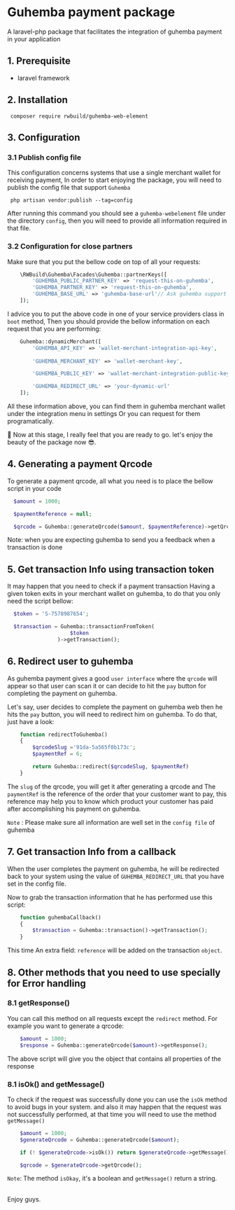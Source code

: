 # Guhemba payment package
A laravel-php package that facilitates the integration of guhemba payment in your application 

## 1. Prerequisite
- laravel framework

## 2. Installation
```
 composer require rwbuild/guhemba-web-element
```

## 3. Configuration

### 3.1 Publish config file

This configuration concerns systems that use a single merchant wallet for receiving payment,
In order to start enjoying the package, you will need to publish the config file that support `Guhemba` 

```
 php artisan vendor:publish --tag=config 
```

After running this command you should see a `guhemba-webelement` file  under the directory `config`, then you will need to provide all information required in that file.

### 3.2 Configuration for close partners

Make sure that you put the bellow code on top of all your requests:

```php
    \RWBuild\Guhemba\Facades\Guhemba::partnerKeys([
        'GUHEMBA_PUBLIC_PARTNER_KEY' => 'request-this-on-guhemba',
        'GUHEMBA_PARTNER_KEY' => 'request-this-on-guhemba',
        'GUHEMBA_BASE_URL' => 'guhemba-base-url'// Ask guhemba support team
    ]);
```

I advice you to put the above code in one of your service providers class in `boot` method,
Then you should provide the bellow information on each request that you are performing:

```php
    Guhemba::dynamicMerchant([
        'GUHEMBA_API_KEY' => 'wallet-merchant-integration-api-key',
        
        'GUHEMBA_MERCHANT_KEY' => 'wallet-merchant-key',

        'GUHEMBA_PUBLIC_KEY' => 'wallet-merchant-integration-public-key',

        'GUHEMBA_REDIRECT_URL' => 'your-dynamic-url'
    ]);
```
All these information above, you can find them in guhemba merchant wallet under the integration menu in settings Or you can request for them programatically.

🤪 Now at this stage, I really feel that you are ready to go. let's enjoy the beauty of the package now 😎.

## 4. Generating a payment Qrcode

To generate a payment qrcode, all what you need is to place the bellow script in your code

```php
  $amount = 1000;

  $paymentReference = null; 

  $qrcode = Guhemba::generateQrcode($amount, $paymentReference)->getQrcode();
```

Note: when you are expecting guhemba to send you a feedback when a transaction is done

## 5. Get transaction Info using transaction token

It may happen that you need to check if a payment transaction Having a given token exits in your merchant wallet on guhemba, to do that you only need the script bellow:

```php
  $token = 'S-7578987654';

  $transaction = Guhemba::transactionFromToken(
                    $token
                )->getTransaction();

```

## 6. Redirect user to guhemba

As guhemba payment gives a good `user interface` where the `qrcode` will appear so that user can scan it or can decide to hit the `pay` button for completing the payment on guhemba.

Let's say, user decides to complete the payment on guhemba web then he hits the `pay` button, you will need to redirect him on guhemba. To do that, just have a look:

```php
    function redirectToGuhemba()
    {
        $qrcodeSlug ='91da-5a565f0b173c';
        $paymentRef = 6;

        return Guhemba::redirect($qrcodeSlug, $paymentRef)
    }
```

The `slug` of the qrcode, you will get it after generating a qrcode and The `paymentRef` is the reference of the order that your customer want to pay, this reference may help you to know which product your customer has paid after accomplishing his payment on guhemba.

`Note` : Please make sure all information are well set in the `config file` of guhemba

## 7. Get transaction Info from a callback

When the user completes the payment on guhemba, he will be redirected back to your system using the value of `GUHEMBA_REDIRECT_URL` that you have set in the config file.

Now to grab the transaction information that he has performed use this script:

```php
    function guhembaCallback()
    {
        $transaction = Guhemba::transaction()->getTransaction();
    }
```

This time An extra field: `reference` will be added on the transaction `object`.

## 8. Other methods that you  need to use specially for Error handling

### 8.1 getResponse()

You can call this method on all requests except the `redirect` method. For example you want to generate a qrcode:

```php
    $amount = 1000;
    $response = Guhemba::generateQrcode($amount)->getResponse();
```

The above script will give you the object that contains all properties of the response 

### 8.1 isOk() and getMessage()

To check if the request was successfully done you can use the `isOk` method to avoid bugs in your system. and also it may happen that the request was not successfully performed, at that time you will need to use the method `getMessage()` 

```php
    $amount = 1000;
    $generateQrcode = Guhemba::generateQrcode($amount);

    if (! $generateQrcode->isOk()) return $generateQrcode->getMessage();

    $qrcode = $generateQrcode->getQrcode();
```

`Note`: The method `isOkay`, it's a boolean and `getMessage()` return a string.


<br/>
Enjoy guys.